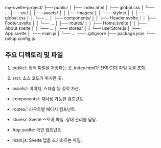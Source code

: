 my-svelte-project/
├── public/
│   ├── index.html
│   ├── global.css
│   └── ...
├── src/
│   ├── assets/
│   │   ├── images/
│   │   └── styles/
│   │       ├── global.css
│   │       └── ...
│   ├── components/
│   │   ├── Header.svelte
│   │   ├── Footer.svelte
│   │   └── ...
│   ├── routes/
│   │   ├── Home.svelte
│   │   ├── About.svelte
│   │   └── ...
│   ├── stores/
│   │   └── userStore.js
│   ├── App.svelte
│   ├── main.js
│   └── ...
├── .gitignore
├── package.json
└── rollup.config.js

## 주요 디렉토리 및 파일
1. public/: 정적 파일을 저장하는 곳. index.html과 전역 CSS 파일 등을 포함.

2. src/: 소스 코드가 위치한 곳.

* assets/: 이미지, 스타일 등 정적 자산.

* components/: 재사용 가능한 컴포넌트.

* routes/: 라우트별 페이지 컴포넌트.

* stores/: Svelte 스토어 파일. 상태 관리를 담당.

* App.svelte: 메인 컴포넌트.

* main.js: Svelte 앱을 초기화하는 파일.